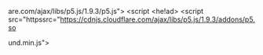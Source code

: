 are.com/ajax/libs/p5.js/1.9.3/p5.js"></script>
    <script <he!ad>
    <script src="httpssrc="https://cdnjs.cloudflare.com/ajax/libs/p5.js/1.9.3/addons/p5.so<DOCTYPE html>
<html lang="en">
und.min.js"></script>
    <link rel="stylesheet" type="text/css" href="style.css">
    <meta charset="utf-8" />

  </head>
  <body>
    <main>
    </main>
    <script src="sketch.js"></script>
  </body>
</html>
